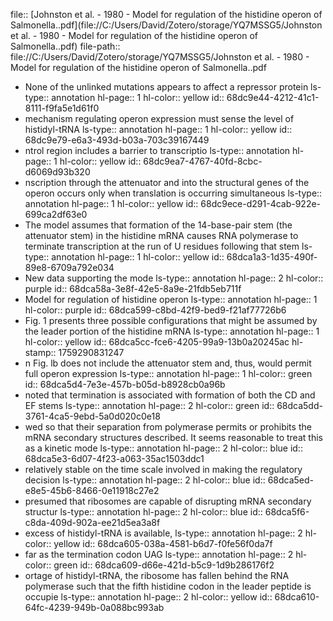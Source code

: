 file:: [Johnston et al. - 1980 - Model for regulation of the histidine operon of Salmonella..pdf](file://C:/Users/David/Zotero/storage/YQ7MSSG5/Johnston et al. - 1980 - Model for regulation of the histidine operon of Salmonella..pdf)
file-path:: file://C:/Users/David/Zotero/storage/YQ7MSSG5/Johnston et al. - 1980 - Model for regulation of the histidine operon of Salmonella..pdf

- None of the unlinked mutations appears to affect a repressor protein
  ls-type:: annotation
  hl-page:: 1
  hl-color:: yellow
  id:: 68dc9e44-4212-41c1-8111-f9fa5e1d61f0
- mechanism regulating operon expression must sense the level of histidyl-tRNA
  ls-type:: annotation
  hl-page:: 1
  hl-color:: yellow
  id:: 68dc9e79-e6a3-493d-b03a-703c39167449
- ntrol region includes a barrier to transcriptio
  ls-type:: annotation
  hl-page:: 1
  hl-color:: yellow
  id:: 68dc9ea7-4767-40fd-8cbc-d6069d93b320
- nscription through the attenuator and into the structural genes of the operon occurs only when translation is occurring simultaneous
  ls-type:: annotation
  hl-page:: 1
  hl-color:: yellow
  id:: 68dc9ece-d291-4cab-922e-699ca2df63e0
- The model assumes that formation of the 14-base-pair stem (the attenuator stem) in the histidine mRNA causes RNA polymerase to terminate transcription at the run of U residues following that stem
  ls-type:: annotation
  hl-page:: 1
  hl-color:: yellow
  id:: 68dca1a3-1d35-490f-89e8-6709a792e034
- New data supporting the mode
  ls-type:: annotation
  hl-page:: 2
  hl-color:: purple
  id:: 68dca58a-3e8f-42e5-8a9e-21fdb5eb711f
- Model for regulation of histidine operon
  ls-type:: annotation
  hl-page:: 1
  hl-color:: purple
  id:: 68dca599-c8bd-42f9-bed9-f21af77726b6
- Fig. 1 presents three possible configurations that might be assumed by the leader portion of the histidine mRNA
  ls-type:: annotation
  hl-page:: 1
  hl-color:: yellow
  id:: 68dca5cc-fce6-4205-99a9-13b0a20245ac
  hl-stamp:: 1759290831247
- n Fig. lb does not include the attenuator stem and, thus, would permit full operon expression
  ls-type:: annotation
  hl-page:: 1
  hl-color:: green
  id:: 68dca5d4-7e3e-457b-b05d-b8928cb0a96b
- noted that termination is associated with formation of both the CD and EF stems
  ls-type:: annotation
  hl-page:: 2
  hl-color:: green
  id:: 68dca5dd-3761-4ca5-9ebd-5a0d020c0e18
- wed so that their separation from polymerase permits or prohibits the mRNA secondary structures described. It seems reasonable to treat this as a kinetic mode
  ls-type:: annotation
  hl-page:: 2
  hl-color:: blue
  id:: 68dca5e3-6d07-4f23-a063-35ac1503ddc1
- relatively stable on the time scale involved in making the regulatory decision
  ls-type:: annotation
  hl-page:: 2
  hl-color:: blue
  id:: 68dca5ed-e8e5-45b6-8466-0e11918c27e2
- presumed that ribosomes are capable of disrupting mRNA secondary structur
  ls-type:: annotation
  hl-page:: 2
  hl-color:: blue
  id:: 68dca5f6-c8da-409d-902a-ee21d5ea3a8f
- excess of histidyl-tRNA is available,
  ls-type:: annotation
  hl-page:: 2
  hl-color:: yellow
  id:: 68dca605-038a-4581-b6d7-f0fe56f0da7f
- far as the termination codon UAG
  ls-type:: annotation
  hl-page:: 2
  hl-color:: green
  id:: 68dca609-d66e-421d-b5c9-1d9b286176f2
- ortage of histidyl-tRNA, the ribosome has fallen behind the RNA polymerase such that the fifth histidine codon in the leader peptide is occupie
  ls-type:: annotation
  hl-page:: 2
  hl-color:: yellow
  id:: 68dca610-64fc-4239-949b-0a088bc993ab